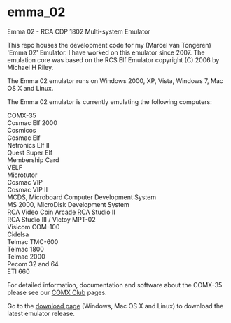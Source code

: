 # emma_02
Emma 02 - RCA CDP 1802 Multi-system Emulator

This repo houses the development code for my (Marcel van Tongeren) 'Emma 02' Emulator. I have worked on this emulator since 2007. The emulation core was based on the RCS Elf Emulator copyright (C) 2006 by Michael H Riley.

The Emma 02 emulator runs on Windows 2000, XP, Vista, Windows 7, Mac OS X and Linux.

The Emma 02 emulator is currently emulating the following computers:

COMX-35<br>
Cosmac Elf 2000<br>
Cosmicos<br>
Cosmac Elf<br>
Netronics Elf II<br>
Quest Super Elf<br>
Membership Card<br>
VELF<br>
Microtutor<br>
Cosmac VIP<br>
Cosmac VIP II<br>
MCDS, Microboard Computer Development System<br>
MS 2000, MicroDisk Development System<br>
RCA Video Coin Arcade
RCA Studio II<br>
RCA Studio III / Victoy MPT-02<br>
Visicom COM-100<br>
Cidelsa<br>
Telmac TMC-600<br>
Telmac 1800<br>
Telmac 2000<br>
Pecom 32 and 64<br>
ETI 660<br>

For detailed information, documentation and software about the COMX-35 please see our <a href="http://www.comxclub.hobby-site.com/COMX-Club.htm">COMX Club</a> pages.

Go to the <a href="http://www.emma02.hobby-site.com/download.html">download page</a> (Windows, Mac OS X and Linux) to download the latest emulator release.

